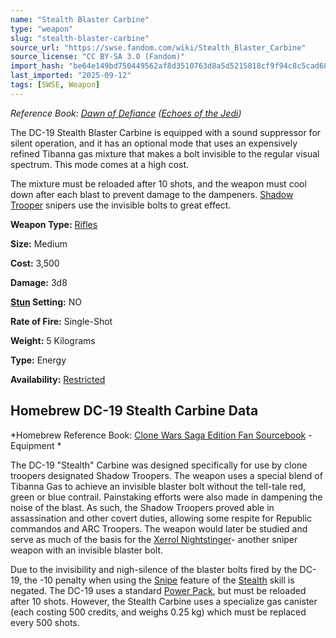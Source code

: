 ```yaml
---
name: "Stealth Blaster Carbine"
type: "weapon"
slug: "stealth-blaster-carbine"
source_url: "https://swse.fandom.com/wiki/Stealth_Blaster_Carbine"
source_license: "CC BY-SA 3.0 (Fandom)"
import_hash: "be64e149bd750449562af8d3510763d8a5d5215818cf9f94c8c5cad68c896050"
last_imported: "2025-09-12"
tags: [SWSE, Weapon]
---
```

*Reference Book: [Dawn of Defiance](https://swse.fandom.com/wiki/Dawn_of_Defiance) ([Echoes of the Jedi](https://swse.fandom.com/wiki/Echoes_of_the_Jedi))*

The DC-19 Stealth Blaster Carbine is equipped with a sound suppressor for silent operation, and it has an optional mode that uses an expensively refined Tibanna gas mixture that makes a bolt invisible to the regular visual spectrum. This mode comes at a high cost.

The mixture must be reloaded after 10 shots, and the weapon must cool down after each blast to prevent damage to the dampeners. [Shadow Trooper](https://swse.fandom.com/wiki/Shadow_Trooper) snipers use the invisible bolts to great effect.

**Weapon Type:** [Rifles](https://swse.fandom.com/wiki/Rifles)

**Size:** Medium

**Cost:** 3,500

**Damage:** 3d8

**[Stun](https://swse.fandom.com/wiki/Stun) Setting:** NO

**Rate of Fire:** Single-Shot

**Weight:** 5 Kilograms

**Type:** Energy

**Availability:** [Restricted](https://swse.fandom.com/wiki/Restricted)

## Homebrew DC-19 Stealth Carbine Data

*Homebrew Reference Book: [Clone Wars Saga Edition Fan Sourcebook](https://swse.fandom.com/wiki/Clone_Wars_Saga_Edition_Fan_Sourcebook) - Equipment *

The DC-19 "Stealth" Carbine was designed specifically for use by clone troopers designated Shadow Troopers. The weapon uses a special blend of Tibanna Gas to achieve an invisible blaster bolt without the tell-tale red, green or blue contrail. Painstaking efforts were also made in dampening the noise of the blast. As such, the Shadow Troopers proved able in assassination and other covert duties, allowing some respite for Republic commandos and ARC Troopers. The weapon would later be studied and serve as much of the basis for the [Xerrol Nightstinger](https://swse.fandom.com/wiki/Xerrol_Nightstinger)- another sniper weapon with an invisible blaster bolt.

Due to the invisibility and nigh-silence of the blaster bolts fired by the DC-19, the -10 penalty when using the [Snipe](https://swse.fandom.com/wiki/Snipe) feature of the [Stealth](https://swse.fandom.com/wiki/Stealth) skill is negated. The DC-19 uses a standard [Power Pack](https://swse.fandom.com/wiki/Power_Pack), but must be reloaded after 10 shots. However, the Stealth Carbine uses a specialize gas canister (each costing 500 credits, and weighs 0.25 kg) which must be replaced every 500 shots.